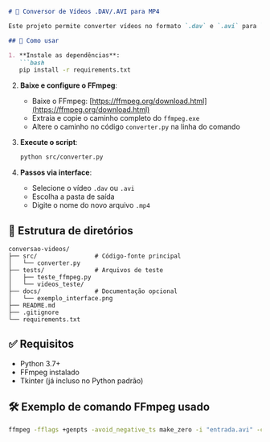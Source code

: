 ````markdown
# 🎥 Conversor de Vídeos .DAV/.AVI para MP4

Este projeto permite converter vídeos no formato `.dav` e `.avi` para `.mp4` usando o FFmpeg com interface gráfica via Tkinter. Útil para equipes de monitoramento que lidam com vídeos de sinistros e precisam de um formato mais acessível.

## 🚀 Como usar

1. **Instale as dependências**:
   ```bash
   pip install -r requirements.txt
````

2. **Baixe e configure o FFmpeg**:

   * Baixe o FFmpeg: [https://ffmpeg.org/download.html](https://ffmpeg.org/download.html)
   * Extraia e copie o caminho completo do `ffmpeg.exe`
   * Altere o caminho no código `converter.py` na linha do comando

3. **Execute o script**:

   ```bash
   python src/converter.py
   ```

4. **Passos via interface**:

   * Selecione o vídeo `.dav` ou `.avi`
   * Escolha a pasta de saída
   * Digite o nome do novo arquivo `.mp4`

## 📂 Estrutura de diretórios

```plaintext
conversao-videos/
├── src/                # Código-fonte principal
│   └── converter.py
├── tests/              # Arquivos de teste
│   ├── teste_ffmpeg.py
│   └── videos_teste/
├── docs/               # Documentação opcional
│   └── exemplo_interface.png
├── README.md
├── .gitignore
└── requirements.txt
```

## ✅ Requisitos

* Python 3.7+
* FFmpeg instalado
* Tkinter (já incluso no Python padrão)

## 🛠 Exemplo de comando FFmpeg usado

```bash
ffmpeg -fflags +genpts -avoid_negative_ts make_zero -i "entrada.avi" -c:v libx264 -preset fast -crf 23 -c:a aac -b:a 128k -movflags +faststart "saida.mp4"
```